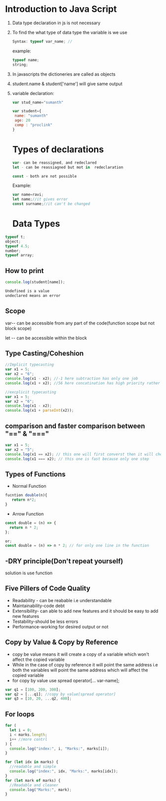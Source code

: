 # Introduction to Java Script

1. Data type declaration in js is not necessary

2. To find the what type of data type the variable is we use

   ```js
   Syntax: typeof var_name; //
   ```

   example:

   ```js
   typeof name;
   string;
   ```

3. In javascripts the dictioneries are called as objects
4. student.name & student['name'] will give same output
5. variable declaration:

   ```js
   var stud_name="sumanth"

   var student={
    name: "sumanth"
    age: 20
    comp : "proclink"
   }
   ```

   # Types of declarations

   ```js
   var- can be reassigned, and redeclared
   let - can be reassiagned but mot in  redeclaration

   const - both are not possible
   ```

   Example:

   ```js
   var name=ravi;
   let name;//it gives error
   const surname;//it can't be changed
   ```

   # Data Types

```js
typeof t;
object;
typeof 4.5;
number;
typeof array;
```

## How to print

```js
console.log(student[name]);
```

```js
Undefined is a value
undeclared means an error
```

## Scope

var-- can be accessible from any part of the code(function scope but not block scope)

let -- can be accessible within the block

## Type Casting/Coheshion

```js
//Implicit typecasting
var x1 = 5;
var x2 = "6";
console.log(x1 - x2); //-1 here subtraction has only one job
console.log(x1 + x2); //56 here concatination has high priority rather than addition

//excplicit typecasting
var x1 = 5;
var x2 = "6";
console.log(x1 - x2);
console.log(x1 + parseInt(x2));
```

## comparison and faster comparison between "==" & "==="

```js
var x1 = 5;
var x2 = "5";
console.log(x1 == x2); // this one will first converst then it will checks so it is late
console.log(x1 === x2); // this one is fast because only one step
```

## Types of Functions

- Normal Function

```js
fucntion double(n){
   return n*2;
}
```

- Arrow Function

```js
const double = (n) => {
  return n * 2;
};

or;
const double = (n) => n * 2; // for only one line in the function
```

## -DRY principle(Don't repeat yourself)

solution is use function

## Five Pillers of Code Quality

- Readability - can be reabable i.e understandable
- Maintainability-code debt
- Extensibility- can able to add new features and it should be easy to add new features
- Testability-should be less errors
- Performance-working for desired output or not

## Copy by Value & Copy by Reference

- copy be value means it will create a copy of a variable which won't affect the copied variable
- While in the case of copy by reference it will point the same address i.e both the variables will point the same address which will affect the copied variable
- for copy by value use spread operator[... var-name];

```js
var q1 = [100, 200, 300];
var q2 = [...q1]; //copy by value[spread operator]
var q3 = [10, 20, ...q2, 400];
```

## For loops

```js
for (
  let i = 0;
  i < marks.length;
  i++ //more contrl
) {
  console.log("index:", i, "Marks:", marks[i]);
}

for (let idx in marks) {
  //readable and simple
  console.log("index:", idx, "Marks:", marks[idx]);
}
for (let mark of marks) {
  //Readable and cleaner
  console.log("Marks:", mark);
}
```
